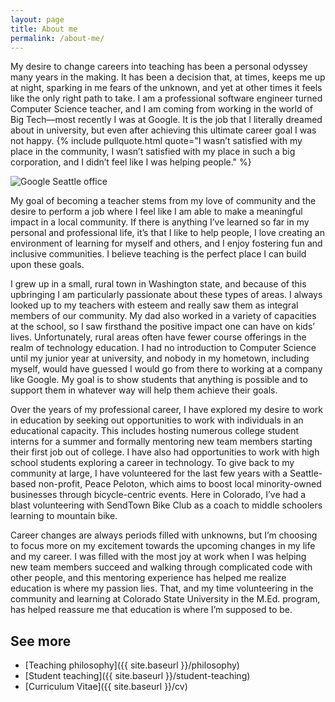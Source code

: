```yaml
---
layout: page
title: About me
permalink: /about-me/
---
```


My desire to change careers into teaching has been a personal odyssey many years in the making. It has been a decision that, at times, keeps me up at night, sparking in me fears of the unknown, and yet at other times it feels like the only right path to take. I am a professional software engineer turned Computer Science teacher, and I am coming from working in the world of Big Tech—most recently I was at Google. It is the job that I literally dreamed about in university, but even after achieving this ultimate career goal I was not happy. {% include pullquote.html quote="I wasn’t satisfied with my place in the community, I wasn’t satisfied with my place in such a big corporation, and I didn’t feel like I was helping people." %}

<img src="{{ site.baseurl }}/images/google.png" alt="Google Seattle office" class="google" />

My goal of becoming a teacher stems from my love of community and the desire to perform a job where I feel like I am able to make a meaningful impact in a local community. If there is anything I’ve learned so far in my personal and professional life, it’s that I like to help people, I love creating an environment of learning for myself and others, and I enjoy fostering fun and inclusive communities. I believe teaching is the perfect place I can build upon these goals.

I grew up in a small, rural town in Washington state, and because of this upbringing I am particularly passionate about these types of areas. I always looked up to my teachers with esteem and really saw them as integral members of our community. My dad also worked in a variety of capacities at the school, so I saw firsthand the positive impact one can have on kids’ lives. Unfortunately, rural areas often have fewer course offerings in the realm of technology education. I had no introduction to Computer Science until my junior year at university, and nobody in my hometown, including myself, would have guessed I would go from there to working at a company like Google. My goal is to show students that anything is possible and to support them in whatever way will help them achieve their goals.

Over the years of my professional career, I have explored my desire to work in education by seeking out opportunities to work with individuals in an educational capacity. This includes hosting numerous college student interns for a summer and formally mentoring new team members starting their first job out of college. I have also had opportunities to work with high school students exploring a career in technology. To give back to my community at large, I have volunteered for the last few years with a Seattle-based non-profit, Peace Peloton, which aims to boost local minority-owned businesses through bicycle-centric events. Here in Colorado, I’ve had a blast volunteering with SendTown Bike Club as a coach to middle schoolers learning to mountain bike.

Career changes are always periods filled with unknowns, but I’m choosing to focus more on my excitement towards the upcoming changes in my life and my career. I was filled with the most joy at work when I was helping new team members succeed and walking through complicated code with other people, and this mentoring experience has helped me realize education is where my passion lies. That, and my time volunteering in the community and learning at Colorado State University in the M.Ed. program, has helped reassure me that education is where I’m supposed to be.

## See more

- [Teaching philosophy]({{ site.baseurl }}/philosophy)
- [Student teaching]({{ site.baseurl }}/student-teaching)
- [Curriculum Vitae]({{ site.baseurl }}/cv)
